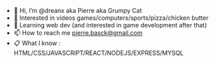 - 👋 Hi, I’m @dreanx aka Pierre aka Grumpy Cat
- 👀 Interested in videos games/computers/sports/pizza/chicken butter
- 🌱 Learning web dev (and interested in game development after that)
- 📫 How to reach me pierre.basck@gmail.com
- 📋 What I know : HTML/CSS/JAVASCRIPT/REACT/NODEJS/EXPRESS/MYSQL
